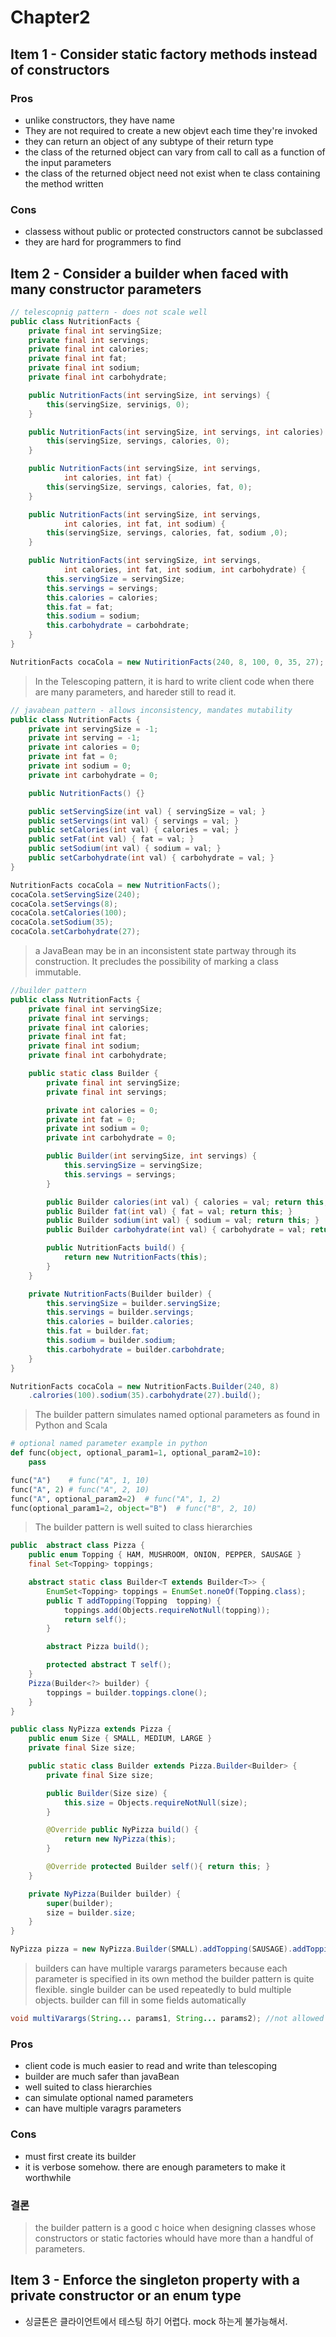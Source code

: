 # Chapter2

## Item 1 - Consider static factory methods instead of constructors

### Pros

- unlike constructors, they have name
- They are not required to create a new objevt each time they're invoked
- they can return an object of any subtype of their return type
- the class of the returned object can  vary from call to call as a function of the input parameters
- the class of the returned object need not exist when te class containing the method written

### Cons

- classess without public or protected constructors cannot be subclassed
- they are hard for programmers to find

## Item 2 - Consider a builder when faced with many constructor parameters

```java
// telescopnig pattern - does not scale well
public class NutritionFacts {
    private final int servingSize;
    private final int servings;
    private final int calories;
    private final int fat;
    private final int sodium;
    private final int carbohydrate;

    public NutritionFacts(int servingSize, int servings) {
        this(servingSize, servinigs, 0);
    }

    public NutritionFacts(int servingSize, int servings, int calories) {
        this(servingSize, servings, calories, 0);
    }

    public NutritionFacts(int servingSize, int servings,
            int calories, int fat) {
        this(servingSize, servings, calories, fat, 0);
    }

    public NutritionFacts(int servingSize, int servings,
            int calories, int fat, int sodium) {
        this(servingSize, servings, calories, fat, sodium ,0);
    }

    public NutritionFacts(int servingSize, int servings,
            int calories, int fat, int sodium, int carbohydrate) {
        this.servingSize = servingSize;
        this.servings = servings;
        this.calories = calories;
        this.fat = fat;
        this.sodium = sodium;
        this.carbohydrate = carbohdrate;
    }
}

NutritionFacts cocaCola = new NutiritionFacts(240, 8, 100, 0, 35, 27);
```

> In the Telescoping pattern, it is hard to write client code when there are many parameters, and hareder still to read it.

```java
// javabean pattern - allows inconsistency, mandates mutability
public class NutritionFacts {
    private int servingSize = -1;
    private int serving = -1;
    private int calories = 0;
    private int fat = 0;
    private int sodium = 0;
    private int carbohydrate = 0;

    public NutritionFacts() {}

    public setServingSize(int val) { servingSize = val; }
    public setServings(int val) { servings = val; }
    public setCalories(int val) { calories = val; }
    public setFat(int val) { fat = val; }
    public setSodium(int val) { sodium = val; }
    public setCarbohydrate(int val) { carbohydrate = val; }
}

NutritionFacts cocaCola = new NutritionFacts();
cocaCola.setServingSize(240);
cocaCola.setServings(8);
cocaCola.setCalories(100);
cocaCola.setSodium(35);
cocaCola.setCarbohydrate(27);
```

> a JavaBean may be in an inconsistent state partway through its construction.
> It precludes the possibility of marking a class immutable.

```java
//builder pattern
public class NutritionFacts {
    private final int servingSize;
    private final int servings;
    private final int calories;
    private final int fat;
    private final int sodium;
    private final int carbohydrate;

    public static class Builder {
        private final int servingSize;
        private final int servings;

        private int calories = 0;
        private int fat = 0;
        private int sodium = 0;
        private int carbohydrate = 0;

        public Builder(int servingSize, int servings) {
            this.servingSize = servingSize;
            this.servings = servings;
        }

        public Builder calories(int val) { calories = val; return this; }
        public Builder fat(int val) { fat = val; return this; }
        public Builder sodium(int val) { sodium = val; return this; }
        public Builder carbohydrate(int val) { carbohydrate = val; return this; }

        public NutritionFacts build() {
            return new NutritionFacts(this);
        }
    }

    private NutritionFacts(Builder builder) {
        this.servingSize = builder.servingSize;
        this.servings = builder.servings;
        this.calories = builder.calories;
        this.fat = builder.fat;
        this.sodium = builder.sodium;
        this.carbohydrate = builder.carbohdrate;
    }
}

NutritionFacts cocaCola = new NutritionFacts.Builder(240, 8)
    .calrories(100).sodium(35).carbohydrate(27).build();
```

> The builder pattern simulates named optional parameters as found in Python and Scala

```python
# optional named parameter example in python
def func(object, optional_param1=1, optional_param2=10):
    pass

func("A")    # func("A", 1, 10)
func("A", 2) # func("A", 2, 10)
func("A", optional_param2=2)  # func("A", 1, 2)
func(optional_param1=2, object="B")  # func("B", 2, 10)
```

> The builder pattern is well suited to class hierarchies

```java
public  abstract class Pizza {
    public enum Topping { HAM, MUSHROOM, ONION, PEPPER, SAUSAGE }
    final Set<Topping> toppings;

    abstract static class Builder<T extends Builder<T>> {
        EnumSet<Topping> toppings = EnumSet.noneOf(Topping.class);
        public T addTopping(Topping  topping) {
            toppings.add(Objects.requireNotNull(topping));
            return self();
        }

        abstract Pizza build();

        protected abstract T self();
    }
    Pizza(Builder<?> builder) {
        toppings = builder.toppings.clone();
    }
}
```

```java
public class NyPizza extends Pizza {
    public enum Size { SMALL, MEDIUM, LARGE }
    private final Size size;

    public static class Builder extends Pizza.Builder<Builder> {
        private final Size size;

        public Builder(Size size) {
            this.size = Objects.requireNotNull(size);
        }

        @Override public NyPizza build() {
            return new NyPizza(this);
        }

        @Override protected Builder self(){ return this; }
    }

    private NyPizza(Builder builder) {
        super(builder);
        size = builder.size;
    }
}

NyPizza pizza = new NyPizza.Builder(SMALL).addTopping(SAUSAGE).addTopping(ONION).build();
```

> builders can have multiple varargs parameters because each parameter is specified in its own method
> the builder pattern is quite flexible. single builder can be used repeatedly to buld multiple objects.
> builder can fill in some fields automatically

```java
void multiVarargs(String... params1, String... params2); //not allowed
```

### Pros

- client code is much easier to read and write than telescoping
- builder are much safer than javaBean
- well suited to class hierarchies
- can simulate optional named parameters
- can have multiple varagrs parameters

### Cons

- must first create its builder
- it is verbose somehow. there are enough parameters to make it worthwhile

### 결론

> the builder pattern is a good c hoice when designing classes whose constructors or 
> static factories whould have more than a handful of parameters.

## Item 3 - Enforce the singleton property with a private constructor or an enum type

- 싱글톤은 클라이언트에서 테스팅 하기 어렵다. mock 하는게 불가능해서.
